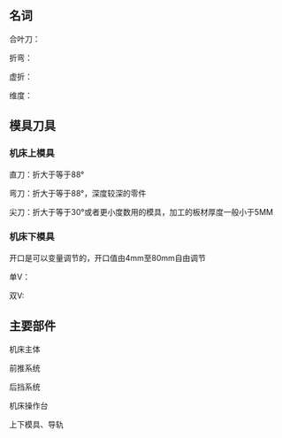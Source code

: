 ## 名词

合叶刀：

折弯：

虚折：

维度：



## 模具刀具

### 机床上模具

直刀：折大于等于88°

弯刀：折大于等于88°，深度较深的零件

尖刀：折大于等于30°或者更小度数用的模具，加工的板材厚度一般小于5MM

### 机床下模具

开口是可以变量调节的，开口值由4mm至80mm自由调节

单V：

双V:

## 主要部件

机床主体

前推系统

后挡系统

机床操作台

上下模具、导轨

